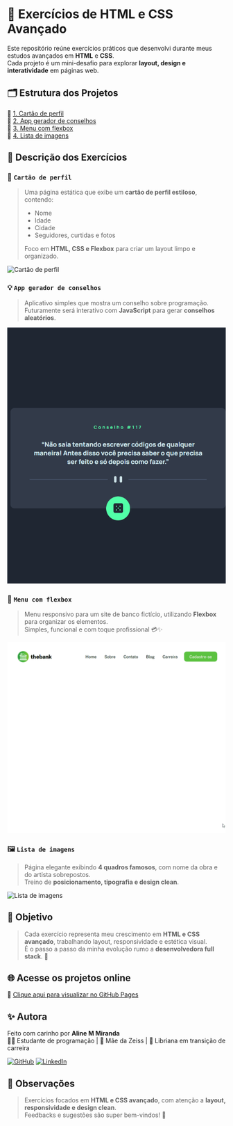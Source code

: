 # 🧠 Exercícios de HTML e CSS Avançado

Este repositório reúne exercícios práticos que desenvolvi durante meus estudos avançados em **HTML** e **CSS**.  
Cada projeto é um mini-desafio para explorar **layout, design e interatividade** em páginas web.



## 🗂️ Estrutura dos Projetos

📁 [1. Cartão de perfil](./1.%20Cartão%20de%20perfil/)  
📁 [2. App gerador de conselhos](./2.%20App%20gerador%20de%20conselhos/)  
📁 [3. Menu com flexbox](./3.%20Menu%20com%20flexbox/)  
📁 [4. Lista de imagens](./4.%20Lista%20de%20imagens/)



## 🔎 Descrição dos Exercícios

### 👤 `Cartão de perfil`

> Uma página estática que exibe um **cartão de perfil estiloso**, contendo:
>
> - Nome  
> - Idade  
> - Cidade  
> - Seguidores, curtidas e fotos  
>
> Foco em **HTML, CSS e Flexbox** para criar um layout limpo e organizado.

![Cartão de perfil](./1.%20Cartão%20de%20perfil/src/design/design-desktop.png)



### 💡 `App gerador de conselhos`

> Aplicativo simples que mostra um conselho sobre programação.  
> Futuramente será interativo com **JavaScript** para gerar **conselhos aleatórios**.

![App de conselhos](./2.%20App%20gerador%20de%20conselhos/src/design/gerador%20de%20conselhos.gif)



### 🍔 `Menu com flexbox`

> Menu responsivo para um site de banco fictício, utilizando **Flexbox** para organizar os elementos.  
> Simples, funcional e com toque profissional 💳✨

![Menu com flexbox](./3.%20Menu%20com%20flexbox/src/design/menu%20com%20flexbox.gif)



### 🖼️ `Lista de imagens`

> Página elegante exibindo **4 quadros famosos**, com nome da obra e do artista sobrepostos.  
> Treino de **posicionamento, tipografia e design clean**.

![Lista de imagens](4.%20Lista%20de%20imagens/src/design/lista%20de%20imagens.gif)



## 🎯 Objetivo

> Cada exercício representa meu crescimento em **HTML e CSS avançado**, trabalhando layout, responsividade e estética visual.  
> É o passo a passo da minha evolução rumo a **desenvolvedora full stack**. 🚀



## 🌐 Acesse os projetos online

🔗 [Clique aqui para visualizar no GitHub Pages](https://seu-link-genérico-aqui)



## ✨ Autora

Feito com carinho por **Aline M Miranda**  
👩‍💻 Estudante de programação | 🐶 Mãe da Zeiss | 🌙 Libriana em transição de carreira

[![GitHub](https://img.shields.io/badge/-GitHub-black?style=flat-square&logo=github&logoColor=white)](https://github.com/aline-mmiranda)
[![LinkedIn](https://img.shields.io/badge/-LinkedIn-blue?style=flat-square&logo=linkedin&logoColor=white)](https://www.linkedin.com/in/aline-mmiranda)



## 📌 Observações

> Exercícios focados em **HTML e CSS avançado**, com atenção a **layout, responsividade e design clean**.  
> Feedbacks e sugestões são super bem-vindos! 💜
